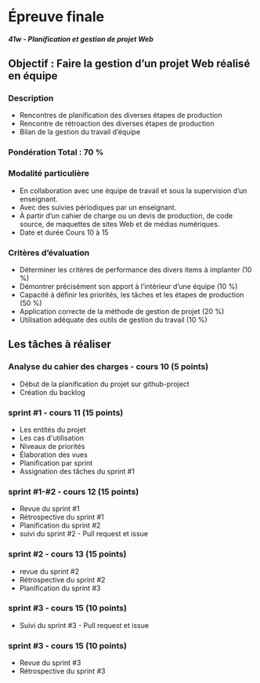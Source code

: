 # Épreuve finale

##### 41w - Planification et gestion de projet Web

## Objectif : Faire la gestion d’un projet Web réalisé en équipe

### Description

- Rencontres de planification des diverses étapes de production
- Rencontre de rétroaction des diverses étapes de production
- Bilan de la gestion du travail d’équipe

### Pondération Total : 70 %

### Modalité particulière

- En collaboration avec une équipe de travail et sous la supervision d’un
  enseignant.
- Avec des suivies périodiques par un enseignant.
- À partir d’un cahier de charge ou un devis de production, de code source, de
  maquettes de sites Web et de médias numériques.
- Date et durée Cours 10 à 15

### Critères d’évaluation

- Déterminer les critères de performance des divers items à implanter (10 %)
- Démontrer précisément son apport à l’intérieur d’une équipe (10 %)
- Capacité à définir les priorités, les tâches et les étapes de production (50 %)
- Application correcte de la méthode de gestion de projet (20 %)
- Utilisation adéquate des outils de gestion du travail (10 %)

## Les tâches à réaliser

### Analyse du cahier des charges - cours 10 (5 points)

- Début de la planification du projet sur github-project
- Création du backlog

### sprint #1 - cours 11 (15 points)

- Les entités du projet
- Les cas d'utilisation
- Niveaux de priorités
- Élaboration des vues
- Planification par sprint
- Assignation des tâches du sprint #1

### sprint #1-#2 - cours 12 (15 points)

- Revue du sprint #1
- Rétrospective du sprint #1
- Planification du sprint #2
- suivi du sprint #2 - Pull request et issue

### sprint #2 - cours 13 (15 points)

- revue du sprint #2
- Rétrospective du sprint #2
- Planification du sprint #3

### sprint #3 - cours 15 (10 points)

- Suivi du sprint #3 - Pull request et issue

### sprint #3 - cours 15 (10 points)

- Revue du sprint #3
- Rétrospective du sprint #3

